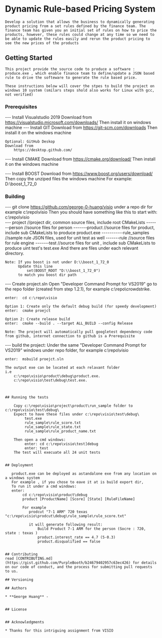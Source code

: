 # Dynamic Rule-based Pricing System

    Develop a solution that allows the business to dynamically generating product pricing from a set rules defined by the finance team. The finance team has given you an initial set of rules on how to price the products, however, these rules could change at any time so we need to be able to update the rules easily and rerun the product pricing to see the new prices of the products

## Getting Started

    This project provide the source code to produce a software : produce.exe , which enable finance team to define/update a JSON based rule to drive the softeware to generate the rule based price. 

    These instructions below will cover the stpes to build the project on windows 10 system (smilars steps shold also works for Linux with gcc, not verified)

	
### Prerequisites


--- Install Visualstudio 2019
    Download from
        https://visualstudio.microsoft.com/downloads/
    Then install it on windows machine
--- Install GIT
    Download from
        https://git-scm.com/downloads
    Then install it on the windows machine

    Optional: GitHub Deskop
    Download from 
        https://desktop.github.com/

--- Install CMAKE
    Download from
        https://cmake.org/download/
    Then install it on the windows machine
	
--- Install BOOST
    Download from
        https://www.boost.org/users/download/
    Then  copy the unziped files the windows machine 
	    For example: D:\boost_1_72_0
	

 
### Building


--- git clone https://github.com/george-0-huang/visio under a repo dir
       for example 
	       c:\repo\visio 
    Then you should have something like this to start with:
      c:\repo\visio   
        --- project                  //project dir,  common source files, include root CMakeLists
        -------person                //source files for person
        -------product               //source files for product, include sub CMakeLists to produce product.exe
		-----------rule_samples      //sample rule JSON files, used for unit test as well
        -------rule                  //source files for rule engine
        -------test                  //source files for unit , include sub CMakeLists to produce uint test's test.exe
    And there are files under each relevant directory.

    Note: If you boost is not under D:\\boost_1_72_0
          Update this line 
    		  set(BOOST_ROOT "D:\\boost_1_72_0")
		  to match you boost dir path  


--- Create project.sln
    Open "Developer Command Prompt for VS2019"
    go to the  repo folder (created from step 1.2.1), for example c:\repo\crowdstrike.

    enter:  cd c:\repo\visio 

    Option 1: Create only the default debug build (for speedy development)
    enter:  cmake proejct

    Option 2: Create release build
    enter:  cmake --build . --target ALL_BUILD --config Release

    Note: The project will automatically pull googletest dependency code from github, internet connection to github is a Prerequisite
   
--- build the project:
    Under the same "Developer Command Prompt for VS2019" windows under repo folder, 
    for example c:\repo\visio 
    
    enter:  msbuild proejct.sln 

    The output exe can be located at each relavant folder
    i.e   
        c:\repo\visio\product\debug\product.exe. 
        c:\repo\visio\test\debug\test.exe. 
```


## Running the tests

    Copy c:\repo\visio\project\product\run_sample folder to c:\repo\visio\test\debug\
	Expect to have these files under c:\repo\visio\test\debug\
	     test.exe
		 rule_sample\rule_score.txt
		 rule_sample\rule_state.txt
		 rule_sample\rule_product_name.txt

    Then open a cmd windows:
	     enter: cd c:\repo\visio\test]debug
		 enter: test 
    The test will execuate all 24 unit tests 


## Deployment

   product.exe can be deployed as astandalone exe from any location on a windows system
   For example , if you chose to eave it at is build export dir, 
   To run it under a cmd windows:
   enter:
        cd c:\repo\visio\product\debug
        product [ProductName] [Score] [State] [RuleFileName]
		
		For example 
		   prodcut "7-1 ARM" 720 texas "c:\repo\visio\prodcut\debug\rule_sample\rule_score.txt"
		   
           it will generate following result:
               Build Product 7-1 ARM for the person (Socre : 720, state : texas )
               product.interest_rate == 4.7 (5-0.3)
               product.disqualified == false


## Contributing
read [CONTRIBUTING.md](https://gist.github.com/PurpleBooth/b24679402957c63ec426) for details on our code of conduct, and the process for submitting pull requests to us.

## Versioning

## Authors

* **George Huang** -


## License


## Acknowledgments

* Thanks for this intriguing assignment from VISIO

